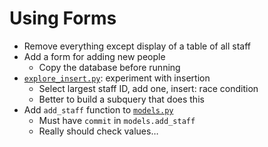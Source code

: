 # Using Forms

-   Remove everything except display of a table of all staff
-   Add a form for adding new people
    -   Copy the database before running
-   [`explore_insert.py`](./explore_insert.py): experiment with insertion
    -   Select largest staff ID, add one, insert: race condition
    -   Better to build a subquery that does this
-   Add `add_staff` function to [`models.py`](./models.py)
    -   Must have `commit` in `models.add_staff`
    -   Really should check values…
